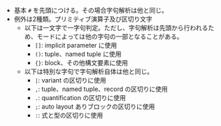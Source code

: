 * 基本 `#` を先頭につける。その場合字句解析は他と同じ。
* 例外は2種類。プリミティブ演算子及び区切り文字
	* 以下は一文字で一字句判定。ただし、字句解析は先頭から行われるため、モードによっては他の字句の一部となることがある。
		* `[]`: implicit parameter に使用
		* `()`: tuple、named tuple に使用
		* `{}`: block、その他構文要素に使用
	* 以下は特別な字句で字句解析自体は他と同じ。
		* `|`: variant の区切りに使用
		* `,`: tuple、named tuple、record の区切りに使用
		* `.`: quantification の区切りに使用
		* `;`: auto layout ありブロックの区切りに使用
		* `:`: 式と型の区切りに使用